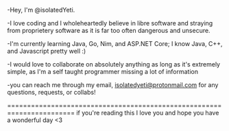 -Hey, I'm @isolatedYeti.

-I love coding and I wholeheartedly believe in libre software and straying from proprietery software as it is far too often dangerous and unsecure.

-I'm currently learning Java, Go, Nim, and ASP.NET Core; I know Java, C++, and Javascript pretty well :)

-I would love to collaborate on absolutely anything as long as it's extremely simple, as I'm a self taught programmer missing a lot of information

-you can reach me through my email, isolatedyeti@protonmail.com for any questions, requests, or collabs!

=======================================================================
if you're reading this I love you and hope you have a wonderful day <3
